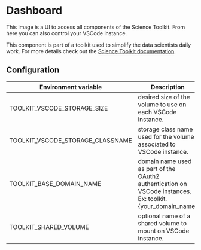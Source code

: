 # Dashboard

This image is a UI to access all components of the Science Toolkit. From here you can also control your VSCode instance.

This component is part of a toolkit used to simplify the data scientists daily work.
For more details check out the [Science Toolkit documentation](https://konstellation-io.github.io/science-toolkit/).


## Configuration

| Environment variable             | Description                                                                                               |
| -------------------------------- | --------------------------------------------------------------------------------------------------------- |
| TOOLKIT_VSCODE_STORAGE_SIZE      | desired size of the volume to use on each VSCode instance.                                                |
| TOOLKIT_VSCODE_STORAGE_CLASSNAME | storage class name used for the volume associated to VSCode instance.                                     |
| TOOLKIT_BASE_DOMAIN_NAME         | domain name used as part of the OAuth2 authentication on VSCode instances. Ex: toolkit.{your_domain_name} |
| TOOLKIT_SHARED_VOLUME            | optional name of a shared volume to mount on VSCode instance.                                             |
